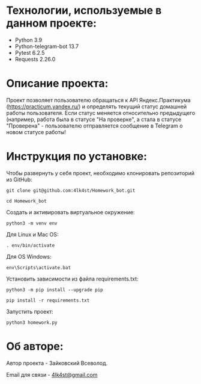 # Технологии, используемые в данном проекте:

- Python 3.9
- Python-telegram-bot 13.7
- Pytest 6.2.5
- Requests 2.26.0

# Описание проекта:

Проект позволяет пользователю обращаться к API Яндекс.Практикума (https://practicum.yandex.ru/) и определять текущий статус домашней работы пользователя. Если статус меняется относительно предыдущего (например, работа была в статусе "На проверке", а стала в статусе "Проверена" - пользователю отправляется сообщение в Telegram о новом статусе работы!

# Инструкция по установке:

Чтобы развернуть у себя проект, необходимо клонировать репозиторий из GitHub:

```
git clone git@github.com:4lk4st/Homework_bot.git
```

```
cd Homework_bot
```

Cоздать и активировать виртуальное окружение:

```
python3 -m venv env
```

Для Linux и Mac OS:

```
. env/bin/activate
```

Для OS Windows:

```
env\Scripts\activate.bat
```

Установить зависимости из файла requirements.txt:

```
python3 -m pip install --upgrade pip
```

```
pip install -r requirements.txt
```

Запустить проект:

```
python3 homework.py
```

# Об авторе:

Автор проекта - Зайковский Всеволод.

Email для связи - 4lk4st@gmail.com
